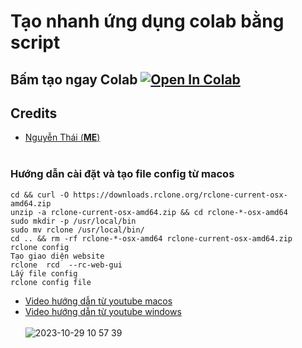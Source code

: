 # Tạo nhanh ứng dụng colab bằng script
## Bấm tạo ngay Colab [![Open In Colab](https://colab.research.google.com/assets/colab-badge.svg)](https://colab.research.google.com/github/nqthaivl/Torrrent-Onedrive-Colab/blob/main/Torrent_File_To_Onedrive_1TouchPro.ipynb)

## Credits
* [Nguyễn Thái (**ME**)](www.nguyenthai.id.vn)
<br><br>
### Hướng dẫn cài đặt và tạo file config từ macos
```
cd && curl -O https://downloads.rclone.org/rclone-current-osx-amd64.zip
unzip -a rclone-current-osx-amd64.zip && cd rclone-*-osx-amd64
sudo mkdir -p /usr/local/bin
sudo mv rclone /usr/local/bin/
cd .. && rm -rf rclone-*-osx-amd64 rclone-current-osx-amd64.zip
rclone config
Tạo giao diện website
rclone  rcd  --rc-web-gui 
Lấy file config
rclone config file
```
* [Video hướng dẫn từ youtube macos](https://www.youtube.com/watch?v=1SIUmuSt8L0)
* [Video hướng dẫn từ youtube windows](https://www.youtube.com/watch?v=n8qghZC1Kuc)
  <br><br>
![2023-10-29 10 57 39](https://github.com/nqthaivl/Torrrent-Onedrive-Colab/assets/85541851/935228d5-907f-47b1-883b-cfea407293cc)
